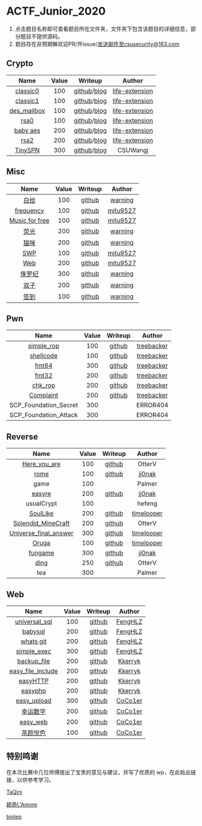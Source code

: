 # ACTF_Junior_2020

1. 点击题目名称即可查看题目所在文件夹，文件夹下包含该题目的详细信息，部分题目不提供源码。
2. 题目存在非预期解欢迎PR/开issue/发送邮件至csusecurity@163.com



## Crypto

| Name                                                         | Value | Writeup                                                      | Author                                              |
| :-: | :-: | :-: | :-: |
| [classic0](https://github.com/CSUAuroraLab/ACTF_Junior_2020//tree/master/Crypto/简单题/crypto-classic0/) | 100   | [github](https://github.com/CSUAuroraLab/ACTF_Junior_2020//tree/master/Crypto/简单题/crypto-classic0/sol.md)/[blog](https://life-extension.github.io/2020/02/16/ACTF新人赛密码学部分wp/) | [life-extension](https://life-extension.github.io/) |
| [classic1](https://github.com/CSUAuroraLab/ACTF_Junior_2020//tree/master/Crypto/简单题/crypto-classic1/) | 100   | [github](https://github.com/CSUAuroraLab/ACTF_Junior_2020//tree/master/Crypto/简单题/crypto-classic0/sol.md)/[blog](https://life-extension.github.io/2020/02/16/ACTF新人赛密码学部分wp/) | [life-extension](https://life-extension.github.io/) |
| [des_mailbox](https://github.com/CSUAuroraLab/ACTF_Junior_2020//tree/master/Crypto/简单题/crypto-des/) | 100   | [github](https://github.com/CSUAuroraLab/ACTF_Junior_2020//tree/master/Crypto/简单题/crypto-des/sol.md)/[blog](https://life-extension.github.io/2020/02/16/ACTF新人赛密码学部分wp/) | [life-extension](https://life-extension.github.io/) |
| [rsa0](https://github.com/CSUAuroraLab/ACTF_Junior_2020//tree/master/Crypto/简单题/crypto-rsa0/) | 100   | [github](https://github.com/CSUAuroraLab/ACTF_Junior_2020//tree/master/Crypto/简单题/crypto-rsa0/sol.md)/[blog](https://life-extension.github.io/2020/02/16/ACTF新人赛密码学部分wp/) | [life-extension](https://life-extension.github.io/) |
| [baby aes](https://github.com/CSUAuroraLab/ACTF_Junior_2020//tree/master/Crypto/中等题/crypto-aes/) | 200   | [github](https://github.com/CSUAuroraLab/ACTF_Junior_2020//tree/master/Crypto/中等题/crypto-aes/sol.md)/[blog](https://life-extension.github.io/2020/02/16/ACTF%E6%96%B0%E4%BA%BA%E8%B5%9B%E5%AF%86%E7%A0%81%E5%AD%A6%E9%83%A8%E5%88%86wp/) | [life-extension](https://life-extension.github.io/) |
| [rsa2](https://github.com/CSUAuroraLab/ACTF_Junior_2020//tree/master/Crypto/中等题/crypto-rsa3/) | 200   | [github](https://github.com/CSUAuroraLab/ACTF_Junior_2020//tree/master/Crypto/中等题/crypto-rsa3/sol.md)/[blog](https://life-extension.github.io/2020/02/16/ACTF新人赛密码学部分wp/) | [life-extension](https://life-extension.github.io/) |
| [TinySPN](https://github.com/CSUAuroraLab/ACTF_Junior_2020//tree/master/Crypto/难题/crypto-TinySPN/) | 300   | [github](https://github.com/CSUAuroraLab/ACTF_Junior_2020//tree/master/Crypto/难题/crypto-TinySPN/README.md)/[blog](https://life-extension.github.io/2020/02/16/ACTF新人赛密码学部分wp/) | CSUWangj                                            |



## Misc

| Name                                                         | Value | Writeup                                                      | Author                                       |
| :-: | :-: | :-: | :-: |
| [白给](https://github.com/CSUAuroraLab/ACTF_Junior_2020/tree/master/Misc/base64隐写) | 100   | [github](https://github.com/CSUAuroraLab/ACTF_Junior_2020/tree/master/Misc/base64隐写/solution/solution.docx) | [warning](https://blog.csdn.net/destiny1507) |
| [frequency](https://github.com/CSUAuroraLab/ACTF_Junior_2020/tree/master/Misc/frequency/) | 100   | [github](https://github.com/CSUAuroraLab/ACTF_Junior_2020/tree/master/Misc/frequency/solution/wp.md) | [mitu9527](https://github.com/mitu9527)      |
| [Music for free](https://github.com/CSUAuroraLab/ACTF_Junior_2020/tree/master/Misc/music) | 100   | [github](https://github.com/CSUAuroraLab/ACTF_Junior_2020/tree/master/Misc/music/solution/wp.md) | [mitu9527](https://github.com/mitu9527)      |
| [荧光](https://github.com/CSUAuroraLab/ACTF_Junior_2020/tree/master/Misc/NTFS数据流) | 200   | [github](https://github.com/CSUAuroraLab/ACTF_Junior_2020/tree/master/Misc/NTFS数据流/solution/solution.docx) | [warning](https://blog.csdn.net/destiny1507) |
| [猫咪](https://github.com/CSUAuroraLab/ACTF_Junior_2020/tree/master/Misc/outguess) | 200   | [github](https://github.com/CSUAuroraLab/ACTF_Junior_2020/tree/master/Misc/outguess/solution/solution.docx) | [warning](https://blog.csdn.net/destiny1507) |
| [SWP](https://github.com/CSUAuroraLab/ACTF_Junior_2020/tree/master/Misc/swp) | 100   | [github](https://github.com/CSUAuroraLab/ACTF_Junior_2020/tree/master/Misc/swp/solution/wp.md) | [mitu9527](https://github.com/mitu9527)      |
| [Web](https://github.com/CSUAuroraLab/ACTF_Junior_2020/tree/master/Misc/web) | 200   | [github](https://github.com/CSUAuroraLab/ACTF_Junior_2020/tree/master/Misc/web/solution/wp.md) | [mitu9527](https://github.com/mitu9527)      |
| [侏罗纪](https://github.com/CSUAuroraLab/ACTF_Junior_2020/tree/master/Misc/剑龙) | 300   | [github](https://github.com/CSUAuroraLab/ACTF_Junior_2020/tree/master/Misc/剑龙/solution/solution.docx) | [warning](https://blog.csdn.net/destiny1507) |
| [双子](https://github.com/CSUAuroraLab/ACTF_Junior_2020/tree/master/Misc/明文攻击) | 200   | [github](https://github.com/CSUAuroraLab/ACTF_Junior_2020/tree/master/Misc/明文攻击/solution/solution.docx) | [warning](https://blog.csdn.net/destiny1507) |
| [签到](https://github.com/CSUAuroraLab/ACTF_Junior_2020/tree/master/Misc/签到) | 100   | [github](https://github.com/CSUAuroraLab/ACTF_Junior_2020/tree/master/Misc/签到/solution/solution.md) | [warning](https://blog.csdn.net/destiny1507) |



## Pwn

|                             Name                             | Value |                           Writeup                            |                   Author                    |
| :-: | :-: | :-: | :-: |
| [simple_rop](https://github.com/CSUAuroraLab/ACTF_Junior_2020/tree/master/Pwn/simple_rop) |  100  | [github](https://github.com/CSUAuroraLab/ACTF_Junior_2020/tree/master/Pwn/2020ACTF%20PWN-WP.md) | [treebacker](https://treebacker.github.io/) |
| [shellcode](https://github.com/CSUAuroraLab/ACTF_Junior_2020/tree/master/Pwn/shellcode) |  100  | [github](https://github.com/CSUAuroraLab/ACTF_Junior_2020/tree/master/Pwn/2020ACTF%20PWN-WP.md) | [treebacker](https://treebacker.github.io/) |
| [fmt64](https://github.com/CSUAuroraLab/ACTF_Junior_2020/tree/master/Pwn/fmt_hard) |  300  | [github](https://github.com/CSUAuroraLab/ACTF_Junior_2020/tree/master/Pwn/2020ACTF%20PWN-WP.md) | [treebacker](https://treebacker.github.io/) |
| [fmt32](https://github.com/CSUAuroraLab/ACTF_Junior_2020/tree/master/Pwn/fmt_easy) |  200  | [github](https://github.com/CSUAuroraLab/ACTF_Junior_2020/tree/master/Pwn/2020ACTF%20PWN-WP.md) | [treebacker](https://treebacker.github.io/) |
| [chk_rop](https://github.com/CSUAuroraLab/ACTF_Junior_2020/tree/master/Pwn/Check_rop) |  200  | [github](https://github.com/CSUAuroraLab/ACTF_Junior_2020/tree/master/Pwn/2020ACTF%20PWN-WP.md) | [treebacker](https://treebacker.github.io/) |
| [Complaint](https://github.com/CSUAuroraLab/ACTF_Junior_2020/tree/master/Pwn/Complaint) |  200  | [github](https://github.com/CSUAuroraLab/ACTF_Junior_2020/tree/master/Pwn/2020ACTF%20PWN-WP.md) | [treebacker](https://treebacker.github.io/) |
|                    SCP_Foundation_Secret                     |  300  |                                                              |                  ERROR404                   |
|                    SCP_Foundation_Attack                     |  300  |                                                              |                  ERROR404                   |



## Reverse

|                             Name                             | Value |                           Writeup                            |               Author                |
| :-: | :-: | :-: | :-: |
| [Here_you_are](https://github.com/CSUAuroraLab/ACTF_Junior_2020/tree/master/Reverse/Here_you_are) |  100  | [github](https://github.com/CSUAuroraLab/ACTF_Junior_2020/tree/master/Reverse/Here_you_are/solution/SOLUTION.md) |               OtterV                |
| [rome](https://github.com/CSUAuroraLab/ACTF_Junior_2020/tree/master/Reverse/rome) |  100  | [github](https://github.com/CSUAuroraLab/ACTF_Junior_2020/tree/master/Reverse/rome/solution/solution.md) | [jj0nak](https://jj0nak.github.io/) |
|                             game                             |  100  |                                                              |               Palmer                |
| [easyre](https://github.com/CSUAuroraLab/ACTF_Junior_2020/tree/master/Reverse/easyre) |  200  | [github](https://github.com/CSUAuroraLab/ACTF_Junior_2020/tree/master/Reverse/easyre/solution/solution.md) | [jj0nak](https://jj0nak.github.io/) |
|                          usualCrypt                          |  100  |                                                              |               hefeng                |
| [SoulLike](https://github.com/CSUAuroraLab/ACTF_Junior_2020/tree/master/Reverse/SoulLike) |  200  | [github](https://github.com/CSUAuroraLab/ACTF_Junior_2020/tree/master/Reverse/SoulLike/solution/solve.md) |  [timelooper](http://49.234.62.86)  |
| [Splendid_MineCraft](https://github.com/CSUAuroraLab/ACTF_Junior_2020/tree/master/Reverse/Splendid_MineCraft) |  200  | [github](https://github.com/CSUAuroraLab/ACTF_Junior_2020/tree/master/Reverse/Splendid_MineCraft/solution/SOLUTION.md) |               OtterV                |
| [Universe_final_answer](https://github.com/CSUAuroraLab/ACTF_Junior_2020/tree/master/Reverse/Universe_final_answer) |  300  | [github](https://github.com/CSUAuroraLab/ACTF_Junior_2020/tree/master/Reverse/Universe_final_answer/solution/solution.md) |  [timelooper](http://49.234.62.86)  |
| [Oruga](https://github.com/CSUAuroraLab/ACTF_Junior_2020/tree/master/Reverse/Oruga) |  100  | [github](https://github.com/CSUAuroraLab/ACTF_Junior_2020/tree/master/Reverse/Oruga/solution/solve.md) |  [timelooper](http://49.234.62.86)  |
| [fungame](https://github.com/CSUAuroraLab/ACTF_Junior_2020/tree/master/Reverse/fungame) |  300  | [github](https://github.com/CSUAuroraLab/ACTF_Junior_2020/tree/master/Reverse/fungame/solution/solution.md) | [jj0nak](https://jj0nak.github.io/) |
| [ding](https://github.com/CSUAuroraLab/ACTF_Junior_2020/tree/master/Reverse/Ding!) |  250  | [github](https://github.com/CSUAuroraLab/ACTF_Junior_2020/tree/master/Reverse/Ding!/solution/SOLUTION.md) |               OtterV                |
|                             tea                              |  300  |                                                              |               Palmer                |



## Web

| Name                                                         | Value | Writeup                                                      | Author                                 |
| :-: | :-: | :-: | :-: |
| [universal_sql](https://github.com/CSUAuroraLab/ACTF_Junior_2020/tree/master/Web/万能密码) | 100   | [github](https://github.com/CSUAuroraLab/ACTF_Junior_2020/tree/master/Web/万能密码/solution/exp.txt) | [FengHLZ](https://www.fenghlz.xyz/)    |
| [babysql](https://github.com/CSUAuroraLab/ACTF_Junior_2020/tree/master/Web/babysql) | 200   | [github](https://github.com/CSUAuroraLab/ACTF_Junior_2020/tree/master/Web/babysql/solution/exp.txt) | [FengHLZ](https://www.fenghlz.xyz/)    |
| [whats git](https://github.com/CSUAuroraLab/ACTF_Junior_2020/tree/master/Web/git泄露) | 200   | [github](https://github.com/CSUAuroraLab/ACTF_Junior_2020/tree/master/Web/git泄露/solution/exp.txt) | [FengHLZ](https://www.fenghlz.xyz/)    |
| [simple_exec](https://github.com/CSUAuroraLab/ACTF_Junior_2020/tree/master/Web/命令执行) | 300   | [github](https://github.com/CSUAuroraLab/ACTF_Junior_2020/tree/master/Web/命令执行/solution/exp.txt) | [FengHLZ](https://www.fenghlz.xyz/)    |
| [backup_file](https://github.com/CSUAuroraLab/ACTF_Junior_2020/tree/master/Web/backup_file) | 200   | [github](https://github.com/CSUAuroraLab/ACTF_Junior_2020/tree/master/Web/backup_file/solution/wp.md) | [Kkerryk](https://kerryhhh.github.io/) |
| [easy_file_include](https://github.com/CSUAuroraLab/ACTF_Junior_2020/tree/master/Web/easy_file_include) | 200   | [github](https://github.com/CSUAuroraLab/ACTF_Junior_2020/tree/master/Web//easy_file_include/solution/wp.md) | [Kkerryk](https://kerryhhh.github.io/) |
| [easyHTTP](https://github.com/CSUAuroraLab/ACTF_Junior_2020/tree/master/Web/) | 200   | [github](https://github.com/CSUAuroraLab/ACTF_Junior_2020/tree/master/Web/easyHTTP/solution/wp.md) | [Kkerryk](https://kerryhhh.github.io/) |
| [easyphp](https://github.com/CSUAuroraLab/ACTF_Junior_2020/tree/master/Web/easyphp) | 200   | [github](https://github.com/CSUAuroraLab/ACTF_Junior_2020/tree/master/Web/easyphp/solution/wp.md) | [Kkerryk](https://kerryhhh.github.io/) |
| [easy_upload](https://github.com/CSUAuroraLab/ACTF_Junior_2020/tree/master/Web/easy_upload) | 300   | [github](https://github.com/CSUAuroraLab/ACTF_Junior_2020/tree/master/Web/easy_upload/solution/wp.md) | [CoCo1er](https://coco1er.github.io/)  |
| [幸运数字](https://github.com/CSUAuroraLab/ACTF_Junior_2020/tree/master/Web/幸运数字) | 200   | [github](https://github.com/CSUAuroraLab/ACTF_Junior_2020/tree/master/Web/幸运数字/solution/wp.md) | [CoCo1er](https://coco1er.github.io/)  |
| [easy_web](https://github.com/CSUAuroraLab/ACTF_Junior_2020/tree/master/Web/easy_web) | 200   | [github](https://github.com/CSUAuroraLab/ACTF_Junior_2020/tree/master/Web/easy_web/solution/wp.md) | [CoCo1er](https://coco1er.github.io/)  |
| [茶颜悦色](https://github.com/CSUAuroraLab/ACTF_Junior_2020/tree/master/Web/茶颜悦色) | 100   | [github](https://github.com/CSUAuroraLab/ACTF_Junior_2020/tree/master/Web/茶颜悦色/solution/wp.md) | [CoCo1er](https://coco1er.github.io/)  |



## 特别鸣谢

在本次比赛中几位师傅提出了宝贵的意见与建议，并写了优质的 wp，在此贴出链接，以供参考学习。

[TaQini](http://47.100.63.152/2020/02/13/ACTF2020-writeup/)

[颖奇L'Amore](https://www.gem-love.com/websecurity/1052.html)

[binlep](https://binlep.github.io/2020/02/15/%E3%80%90WriteUp%E3%80%91ACTF%202020%20%E9%A2%98%E8%A7%A3/)

